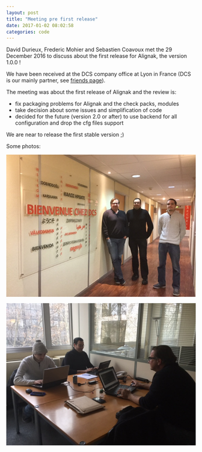 ```yaml
---
layout: post
title: "Meeting pre first release"
date: 2017-01-02 08:02:58
categories: code
---
```


David Durieux, Frederic Mohier and Sebastien Coavoux met the 29 December 2016 to discuss about the first release for Alignak, the version 1.0.0 !

We have been received at the DCS company office at Lyon in France (DCS is our mainly partner, see [friends page](/ourfriends)).


The meeting was about the first release of Alignak and the review is:

* fix packaging problems for Alignak and the check packs, modules
* take decision about some issues and simplification of code
* decided for the future (version 2.0 or after) to use backend for all configuration and drop the cfg files support


We are near to release the first stable version ;)


Some photos: 

![photo 1](/images/metting_2017_01.jpg)


![photo 2](/images/metting_2017_02.jpg)
